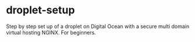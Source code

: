 droplet-setup
=============

Step by step set up of a droplet on Digital Ocean with a secure multi domain 
virtual hosting NGINX. For beginners.

